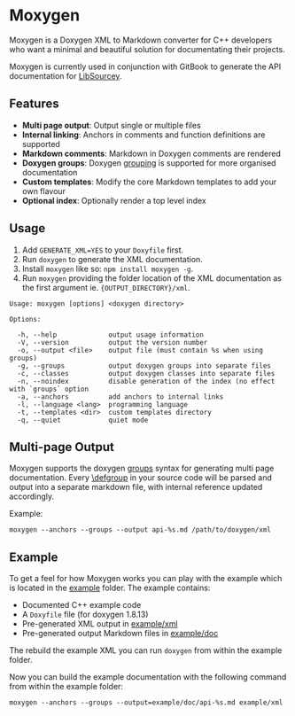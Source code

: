 # Moxygen

Moxygen is a Doxygen XML to Markdown converter for C++ developers who want a minimal and beautiful solution for documentating their projects.

Moxygen is currently used in conjunction with GitBook to generate the API documentation for [LibSourcey](http://sourcey.com/libsourcey/).

## Features

* **Multi page output**: Output single or multiple files
* **Internal linking**: Anchors in comments and function definitions are supported
* **Markdown comments**: Markdown in Doxygen comments are rendered
* **Doxygen groups**: Doxygen [grouping](https://www.stack.nl/~dimitri/doxygen/manual/grouping.html) is supported for more organised documentation
* **Custom templates**: Modify the core Markdown templates to add your own flavour
* **Optional index**: Optionally render a top level index

## Usage

1. Add `GENERATE_XML=YES` to your `Doxyfile` first.
2. Run `doxygen` to generate the XML documentation.
3. Install `moxygen` like so: `npm install moxygen -g`.
4. Run `moxygen` providing the folder location of the XML documentation as the first argument ie. `{OUTPUT_DIRECTORY}/xml`.  
  ```
  Usage: moxygen [options] <doxygen directory>

  Options:

    -h, --help             output usage information
    -V, --version          output the version number
    -o, --output <file>    output file (must contain %s when using groups)
    -g, --groups           output doxygen groups into separate files
    -c, --classes          output doxygen classes into separate files
    -n, --noindex          disable generation of the index (no effect with `groups` option
    -a, --anchors          add anchors to internal links
    -l, --language <lang>  programming language
    -t, --templates <dir>  custom templates directory
    -q, --quiet            quiet mode
  ```

## Multi-page Output

Moxygen supports the doxygen [groups](http://www.stack.nl/~dimitri/doxygen/manual/grouping.html#modules) syntax for generating multi page documentation. Every [\defgroup](http://www.stack.nl/~dimitri/doxygen/manual/commands.html#cmddefgroup) in your source code will be parsed and output into a separate markdown file, with internal reference updated accordingly.

Example:

```
moxygen --anchors --groups --output api-%s.md /path/to/doxygen/xml
```

## Example

To get a feel for how Moxygen works you can play with the example which is located in the [example](/example) folder. The example contains:

* Documented C++ example code
* A `Doxyfile` file (for doxygen 1.8.13)
* Pre-generated XML output in [example/xml](/example/xml)
* Pre-generated output Markdown files in [example/doc](/example/doc)

The rebuild the example XML you can run `doxygen` from within the example folder.

Now you can build the example documentation with the following command from within the example folder:

```
moxygen --anchors --groups --output=example/doc/api-%s.md example/xml
```
